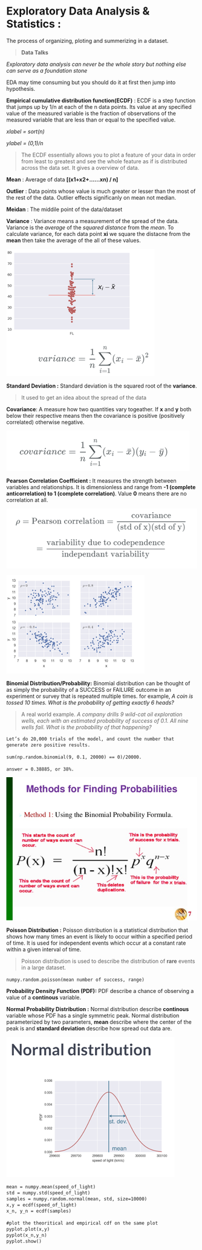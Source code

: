 **Exploratory Data Analysis & Statistics :**
======
The process of organizing, ploting and summerizing in a dataset. 
> **Data Talks**

*Exploratory data analysis can never be the whole story but nothing else can serve as a foundation stone*

EDA may time consuming but you should do it at first then jump into hypothesis.  

**Empirical cumulative distribution function(ECDF)** : ECDF is a step function that jumps up by 1/n at each of the n data points. Its value at any specified value of the measured variable is the fraction of observations of the measured variable that are less than or equal to the specified value.

*xlabel = sort(n)*

*ylabel = (0,1)/n*

> The ECDF essentially allows you to plot a feature of your data in order from least to greatest and see the whole feature as if is distributed across the data set. It gives a overview of data.

**Mean** : Average of data **[(x1+x2+......xn) / n]**

**Outlier** : Data points whose value is much greater or lesser than the most of the rest of the data. Outlier effects significanly on mean not median. 

**Meidan** : The middile point of the data/dataset

**Variance** : Variance means a measurement of the spread of the data. Variance is the *average* of the *squared distance* from the *mean*. To calculate variance, for each data point **xi** we square the distacne from the **mean** then take the average of the all of these values. 

![Variance](/Images/variance.png)

**Standard Deviation :** Standard deviation is the squared root of the **variance**. 

> It used to get an idea about the spread of the data


**Covariance**: A measure how two quantities vary togeather. If **x** and **y** both below their 
respective means then the covariance is positive (positively correlated) otherwise negative.


![Covariance](/Images/covariance.png)

**Pearson Correlation Coefficient :** It measures the strength between variables and relationships. It is dimensionless and range from **-1 (complete anticorrelation) to 1 (complete correlation)**. Value **0** means there are no correlation at all.


![Pearson Correlation](/Images/pearson-correlation.png)


![Pearson Correlation](/Images/pearson-correlation_1.png)



**Binomial Distribution/Probability:** Binomial distribution can be thought of as simply the probability of a SUCCESS or FAILURE outcome in an experiment or survey that is repeated multiple times. for example,
*A coin is tossed 10 times. What is the probability of getting exactly 6 heads?*

> A real world example. *A company drills 9 wild-cat oil exploration wells, each with an estimated probability of success of 0.1. All nine wells fail. What is the probability of that happening?*


```
Let’s do 20,000 trials of the model, and count the number that generate zero positive results.

sum(np.random.binomial(9, 0.1, 20000) == 0)/20000.

answer = 0.38885, or 38%.

```


![Binomial Distribution](/Images/binomial-probability.jpg)

**Poisson Distribution :** Poisson distribution is a statistical distribution that shows how many times an event is likely to occur within a specified period of time. It is used for independent events which occur at a constant rate within a given interval of time. 

> Poisson distribution is used to describe the distribution of **rare** events in a large dataset. 

`numpy.random.poisson(mean number of success, range)`


**Probability Density Function (PDF):** PDF describe a chance of observing a value of a **continous** variable. 

**Normal Probability Distribution :** Normal distribution describe **continous** variable whose
PDF has a single symmetric peak. Normal distribution parameterized by two parameters, **mean**
describe where the center of the peak is and **standard deviation** describe how spread out data are.


![Normal Probability Distribution](/Images/normal-distribution.png)


``` 
mean = numpy.mean(speed_of_light)
std = numpy.std(speed_of_light)
samples = numpy.random.normal(mean, std, size=10000)
x,y = ecdf(speed_of_light)
x_n, y_n = ecdf(samples)

#plot the theoritical and empirical cdf on the same plot
pyplot.plot(x,y)
pyplot(x_n,y_n)
pyplot.show()
```

